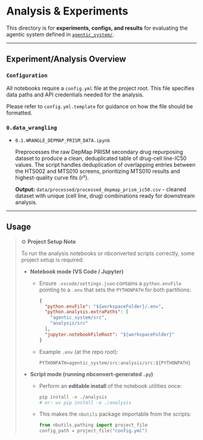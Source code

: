# Analysis & Experiments

This directory is for **experiments, configs, and results** for evaluating the
agentic system defined in [`agentic_system/`](../agentic_system/).

---

## Experiment/Analysis Overview

### `Configuration`

All notebooks require a `config.yml` file at the project root. 
This file specifies data paths and API credentials needed for the analysis.

Please refer to `config.yml.template` for guidance on how the file should be formatted.

### `0.data_wrangling` 
- `0.1.WRANGLE_DEPMAP_PRISM_DATA.ipynb` 

    Preprocesses the raw DepMap PRISM secondary drug repurposing dataset to produce a clean, deduplicated table of drug-cell line-IC50 values. 
    The script handles deduplication of overlapping entries between the HTS002 and MTS010 screens, prioritizing MTS010 results and highest-quality curve fits (r²).

    **Output:** `data/processed/processed_depmap_prism_ic50.csv` - cleaned dataset with unique (cell line, drug) combinations ready for downstream analysis.

---

## Usage


> ⚙️ **Project Setup Note**
>
> To run the analysis notebooks or nbconverted scripts correctly, some project setup is required:
>
> - **Notebook mode (VS Code / Jupyter)**
>   - Ensure `.vscode/settings.json` contains a `python.envFile` pointing to a `.env` that sets the `PYTHONPATH` for both partitions:
>     ```json
>     {
>       "python.envFile": "${workspaceFolder}/.env",
>       "python.analysis.extraPaths": [
>         "agentic_system/src",
>         "analysis/src"
>       ],
>       "jupyter.notebookFileRoot": "${workspaceFolder}"
>     }
>     ```
>   - Example `.env` (at the repo root):
>     ```
>     PYTHONPATH=agentic_system/src:analysis/src:${PYTHONPATH}
>     ```
>
> - **Script mode (running nbconvert-generated `.py`)**
>   - Perform an **editable install** of the notebook utilities once:
>     ```bash
>     pip install -e ./analysis
>     # or: uv pip install -e ./analysis
>     ```
>   - This makes the `nbutils` package importable from the scripts:
>     ```python
>     from nbutils.pathing import project_file
>     config_path = project_file("config.yml")
>     ```
